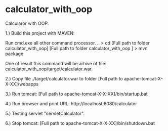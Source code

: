 calculator_with_oop
===================

Calcularor with OOP.

1.) Build this project with MAVEN:

Run cmd.exe all other command processor.
.. > cd [Full path to folder calculator_with_oop]
[Full path to folder calculator_with_oop ] > mvn package

One of result this command will be arhive of file: calculator_with_oop/target/calculator.war.

2.) Copy file ./target/calculator.war to folder [Full path to apache-tomcat-X-X-XX]/webapps

3.) Run tomcat: [Full path to apache-tomcat-X-X-XX]/bin/startup.bat

4.) Run browser and print URL: http://localhost:8080/calculator

5.) Testing servlet "servletCalculator".

6.) Stop tomcat: [Full path to apache-tomcat-X-X-XX]/bin/shutdown.bat
